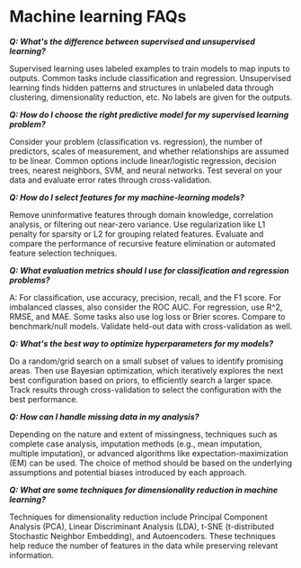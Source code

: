 # Machine learning FAQs


***Q: What's the difference between supervised and unsupervised learning?***

Supervised learning uses labeled examples to train models to map inputs to outputs. Common tasks include classification and regression. Unsupervised learning finds hidden patterns and structures in unlabeled data through clustering, dimensionality reduction, etc. No labels are given for the outputs.

***Q: How do I choose the right predictive model for my supervised learning problem?***

Consider your problem (classification vs. regression), the number of predictors, scales of measurement, and whether relationships are assumed to be linear. Common options include linear/logistic regression, decision trees, nearest neighbors, SVM, and neural networks. Test several on your data and evaluate error rates through cross-validation.

***Q: How do I select features for my machine-learning models?***

Remove uninformative features through domain knowledge, correlation analysis, or filtering out near-zero variance. Use regularization like L1 penalty for sparsity or L2 for grouping related features. Evaluate and compare the performance of recursive feature elimination or automated feature selection techniques.

***Q: What evaluation metrics should I use for classification and regression problems?***

A: For classification, use accuracy, precision, recall, and the F1 score. For imbalanced classes, also consider the ROC AUC. For regression, use R^2, RMSE, and MAE. Some tasks also use log loss or Brier scores. Compare to benchmark/null models. Validate held-out data with cross-validation as well.

***Q: What's the best way to optimize hyperparameters for my models?***

Do a random/grid search on a small subset of values to identify promising areas. Then use Bayesian optimization, which iteratively explores the next best configuration based on priors, to efficiently search a larger space. Track results through cross-validation to select the configuration with the best performance.

***Q: How can I handle missing data in my analysis?***

 Depending on the nature and extent of missingness, techniques such as complete case analysis, imputation methods (e.g., mean imputation, multiple imputation), or advanced algorithms like expectation-maximization (EM) can be used. The choice of method should be based on the underlying assumptions and potential biases introduced by each approach.

***Q: What are some techniques for dimensionality reduction in machine learning?***

Techniques for dimensionality reduction include Principal Component Analysis (PCA), Linear Discriminant Analysis (LDA), t-SNE (t-distributed Stochastic Neighbor Embedding), and Autoencoders. These techniques help reduce the number of features in the data while preserving relevant information.
